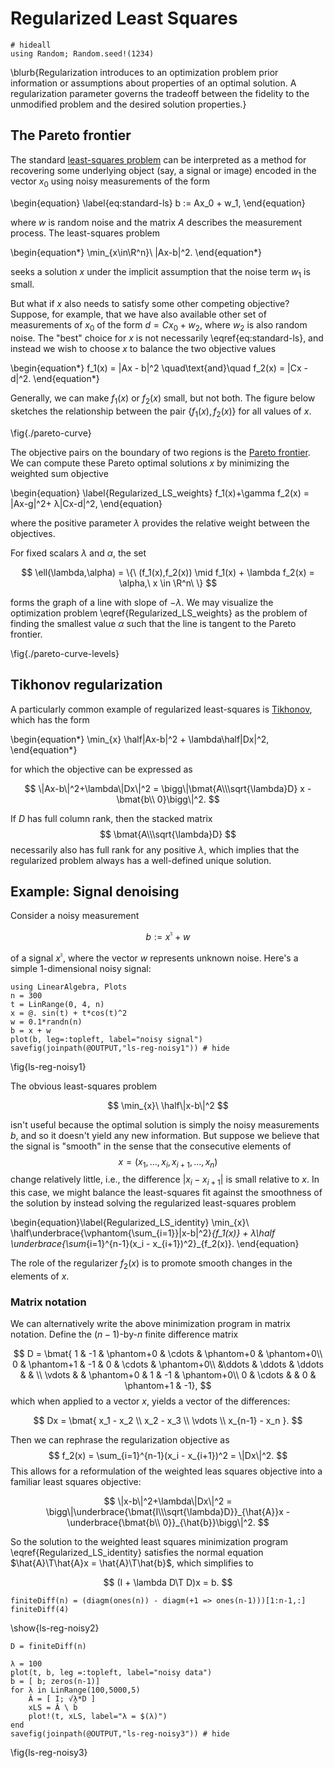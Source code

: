 # Regularized Least Squares

```julia:setup
# hideall
using Random; Random.seed!(1234)
```

\blurb{Regularization introduces to an optimization problem prior information or assumptions about properties of an optimal solution. A regularization parameter governs the tradeoff between the fidelity to the unmodified problem and the desired solution properties.}

## The Pareto frontier

The standard [least-squares problem](least-squares) can be interpreted as a method for recovering some underlying object (say, a signal or image) encoded in the vector $x_0$ using noisy measurements of the form

\begin{equation} \label{eq:standard-ls}
   b := Ax_0 + w_1,
\end{equation}

where $w$ is random noise and the matrix $A$ describes the measurement process. The least-squares problem

\begin{equation*}
  \min_{x\in\R^n}\ \|Ax-b\|^2.
\end{equation*}

seeks a solution $x$ under the implicit assumption that the noise term $w_1$ is small.


But what if $x$ also needs to satisfy some other competing objective?  Suppose, for example, that we have also available other set of measurements of $x_0$ of the form $d = Cx_0+w_2$, where $w_2$ is also random noise. The "best" choice for $x$ is not necessarily \eqref{eq:standard-ls}, and instead we wish to choose $x$ to balance the two objective values

\begin{equation*}
f_1(x) = \|Ax - b\|^2 \quad\text{and}\quad f_2(x) = \|Cx - d\|^2.
\end{equation*}

Generally, we can make $f_1(x)$ or $f_2(x)$ small, but not both. The figure below sketches the relationship between the pair $\{f_1(x), f_2(x)\}$ for all values of $x$.

\fig{./pareto-curve}

The objective pairs on the boundary of two regions is the [Pareto frontier](https://en.wikipedia.org/wiki/Pareto_efficiency). We can compute these Pareto optimal solutions $x$ by minimizing the weighted sum objective

\begin{equation} \label{Regularized_LS_weights}
f_1(x)+\gamma f_2(x) = \|Ax-g\|^2+ λ\|Cx-d\|^2,
\end{equation}

where the positive parameter $\lambda$ provides the relative weight between the objectives. 

For fixed scalars $λ$ and $α$, the set 

$$
\ell(\lambda,\alpha) = \{\ (f_1(x),f_2(x)) \mid f_1(x) + \lambda f_2(x) = \alpha,\ x \in \R^n\ \}
$$ 

forms the graph of a line with slope of $-\lambda$. We may visualize the optimization problem \eqref{Regularized_LS_weights} as the problem of finding the smallest value $\alpha$ such that the line is tangent to the Pareto frontier.

\fig{./pareto-curve-levels}

## Tikhonov regularization

A particularly common example of regularized least-squares is [Tikhonov](https://en.wikipedia.org/wiki/Tikhonov_regularization), which has the form

\begin{equation*}
\min_{x} \half\|Ax-b\|^2 + \lambda\half\|Dx\|^2,
\end{equation*}

for which the objective can be expressed as

$$
\|Ax-b\|^2+\lambda\|Dx\|^2
 = \bigg\|\bmat{A\\\sqrt{\lambda}D} x - \bmat{b\\ 0}\bigg\|^2.
$$

If $D$ has full column rank, then the stacked matrix
$$
\bmat{A\\\sqrt{\lambda}D}
$$
necessarily also has full rank for any positive $\lambda$, which implies that the regularized problem always has a well-defined unique solution.

## Example: Signal denoising

Consider a noisy measurement

$$
b := x^\natural + w
$$

of a signal $x^\natural$, where the vector $w$ represents unknown noise. Here's a simple 1-dimensional noisy signal:

```julia:ls-reg-noisy1
using LinearAlgebra, Plots
n = 300
t = LinRange(0, 4, n)
x = @. sin(t) + t*cos(t)^2
w = 0.1*randn(n)
b = x + w
plot(b, leg=:topleft, label="noisy signal")
savefig(joinpath(@OUTPUT,"ls-reg-noisy1")) # hide
```
\fig{ls-reg-noisy1}

 The obvious least-squares problem

$$
\min_{x}\ \half\|x-b\|^2
$$

isn't useful because the optimal solution is simply the noisy measurements $b$, and so it doesn't yield any new information. But suppose we believe that the signal is "smooth" in the sense that the consecutive elements of $$ x=(x_1,\ldots,x_i,x_{i+1},\ldots,x_n)$$ change relatively little, i.e., the difference $|x_i-x_{i+1}|$ is small relative to $x$. In this case, we might balance the least-squares fit against the smoothness of the solution by instead solving the regularized least-squares problem 

\begin{equation}\label{Regularized_LS_identity}
  \min_{x}\ \half\underbrace{\vphantom{\sum_{i=1}}\|x-b\|^2}_{f_1(x)} + λ\half \underbrace{\sum_{i=1}^{n-1}(x_i - x_{i+1})^2}_{f_2(x)}.
\end{equation}

The role of the regularizer $f_2(x)$ is to promote smooth changes in the elements of $x$.

### Matrix notation

We can alternatively write the above minimization program in matrix notation. Define the $(n-1)$-by-$n$ finite difference matrix

$$
D = \bmat{ 1 & -1 & \phantom+0 & \cdots & \phantom+0 & \phantom+0\\
           0 & \phantom+1 & -1 & 0 & \cdots & \phantom+0\\
             &\ddots  & \ddots & \ddots &  &  \\
           \vdots &  & \phantom+0 & 1 & -1 & \phantom+0\\
            0 & \cdots &  & 0 & \phantom+1 & -1},
$$
which when applied to a vector $x$, yields a vector of the differences:

$$
Dx = \bmat{ x_1 - x_2 \\ x_2 - x_3 \\ \vdots \\ x_{n-1} - x_n }.
$$

Then we can rephrase the regularization objective as $$ f_2(x) = \sum_{i=1}^{n-1}(x_i - x_{i+1})^2 = \|Dx\|^2. $$ This allows for a reformulation of the weighted leas squares objective into a familiar least squares objective:

$$
\|x-b\|^2+\lambda\|Dx\|^2 = \bigg\|\underbrace{\bmat{I\\\sqrt{\lambda}D}}_{\hat{A}}x - 
\underbrace{\bmat{b\\ 0}}_{\hat{b}}\bigg\|^2.
$$

So the solution to the weighted least squares minimization program \eqref{Regularized_LS_identity} satisfies the normal equation $\hat{A}\T\hat{A}x = \hat{A}\T\hat{b}$, which simplifies to 

$$
(I + \lambda D\T D)x = b.
$$

```julia:ls-reg-noisy2
finiteDiff(n) = (diagm(ones(n)) - diagm(+1 => ones(n-1)))[1:n-1,:]
finiteDiff(4)
```
\show{ls-reg-noisy2}

```julia:ls-reg-makeD
D = finiteDiff(n)
```

```julia:ls-reg-noisy3
λ = 100
plot(t, b, leg =:topleft, label="noisy data")
b̂ = [ b; zeros(n-1)]
for λ in LinRange(100,5000,5) 
    Â = [ I; √λ*D ]
    xLS = Â \ b̂
    plot!(t, xLS, label="λ = $(λ)")
end
savefig(joinpath(@OUTPUT,"ls-reg-noisy3")) # hide
```
\fig{ls-reg-noisy3}
